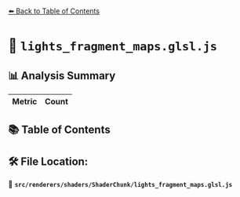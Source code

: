 [⬅️ Back to Table of Contents](../../../../index.md)

# 📄 `lights_fragment_maps.glsl.js`

## 📊 Analysis Summary

| Metric | Count |
|--------|-------|

## 📚 Table of Contents


## 🛠️ File Location:
📂 **`src/renderers/shaders/ShaderChunk/lights_fragment_maps.glsl.js`**